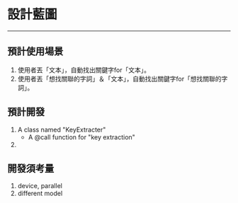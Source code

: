 # 設計藍圖
---
## 預計使用場景
1. 使用者丟「文本」，自動找出關鍵字for「文本」。
2. 使用者丟「想找關聯的字詞」＆「文本」，自動找出關鍵字for「想找關聯的字詞」。


## 預計開發
1. A class named "KeyExtracter"
   - A @call function for "key extraction"
2. 


## 開發須考量
1. device, parallel
2. different model